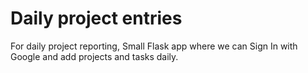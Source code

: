 # Daily project entries

For daily project reporting, Small Flask app where we can Sign In with Google and add projects and tasks daily.